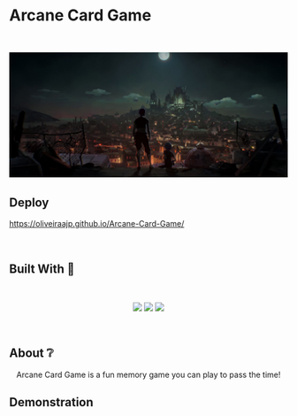 # Arcane Card Game 

</br>

<p align="center">
  <img src="./img/arcanemd.jpeg" />
</p>

## Deploy

https://oliveiraajp.github.io/Arcane-Card-Game/

</br>

## Built With 🧰

<br/>

<p align="center">
  <img src="https://img.shields.io/badge/HTML5-E34F26?style=for-the-badge&logo=html5&logoColor=white" />
  <img src="https://img.shields.io/badge/CSS3-1572B6?style=for-the-badge&logo=css3&logoColor=white" />
  <img src="https://img.shields.io/badge/JavaScript-F7DF1E?style=for-the-badge&logo=javascript&logoColor=black" />
</p>

</br>

## About ❔

<p align="center">Arcane Card Game is a fun memory game you can play to pass the time!</p>

<!-- ## Preview

um gif da aplicação bem maneiro -->

## Demonstration
</br> 





 
</div>
